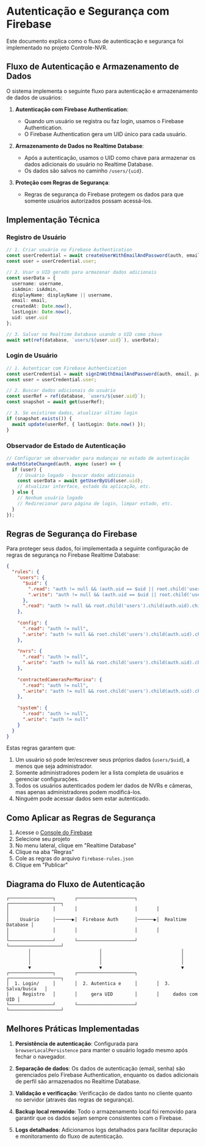 # Autenticação e Segurança com Firebase

Este documento explica como o fluxo de autenticação e segurança foi implementado no projeto Controle-NVR.

## Fluxo de Autenticação e Armazenamento de Dados

O sistema implementa o seguinte fluxo para autenticação e armazenamento de dados de usuários:

1. **Autenticação com Firebase Authentication**:
   - Quando um usuário se registra ou faz login, usamos o Firebase Authentication.
   - O Firebase Authentication gera um UID único para cada usuário.

2. **Armazenamento de Dados no Realtime Database**:
   - Após a autenticação, usamos o UID como chave para armazenar os dados adicionais do usuário no Realtime Database.
   - Os dados são salvos no caminho `/users/{uid}`.

3. **Proteção com Regras de Segurança**:
   - Regras de segurança do Firebase protegem os dados para que somente usuários autorizados possam acessá-los.

## Implementação Técnica

### Registro de Usuário

```typescript
// 1. Criar usuário no Firebase Authentication
const userCredential = await createUserWithEmailAndPassword(auth, email, password);
const user = userCredential.user;

// 2. Usar o UID gerado para armazenar dados adicionais
const userData = {
  username: username,
  isAdmin: isAdmin,
  displayName: displayName || username,
  email: email,
  createdAt: Date.now(),
  lastLogin: Date.now(),
  uid: user.uid
};

// 3. Salvar no Realtime Database usando o UID como chave
await set(ref(database, `users/${user.uid}`), userData);
```

### Login de Usuário

```typescript
// 1. Autenticar com Firebase Authentication
const userCredential = await signInWithEmailAndPassword(auth, email, password);
const user = userCredential.user;

// 2. Buscar dados adicionais do usuário
const userRef = ref(database, `users/${user.uid}`);
const snapshot = await get(userRef);

// 3. Se existirem dados, atualizar último login
if (snapshot.exists()) {
  await update(userRef, { lastLogin: Date.now() });
}
```

### Observador de Estado de Autenticação

```typescript
// Configurar um observador para mudanças no estado de autenticação
onAuthStateChanged(auth, async (user) => {
  if (user) {
    // Usuário logado - buscar dados adicionais
    const userData = await getUserByUid(user.uid);
    // Atualizar interface, estado da aplicação, etc.
  } else {
    // Nenhum usuário logado
    // Redirecionar para página de login, limpar estado, etc.
  }
});
```

## Regras de Segurança do Firebase

Para proteger seus dados, foi implementada a seguinte configuração de regras de segurança no Firebase Realtime Database:

```json
{
  "rules": {
    "users": {
      "$uid": {
        ".read": "auth != null && (auth.uid == $uid || root.child('users').child(auth.uid).child('isAdmin').val() == true)",
        ".write": "auth != null && (auth.uid == $uid || root.child('users').child(auth.uid).child('isAdmin').val() == true)"
      },
      ".read": "auth != null && root.child('users').child(auth.uid).child('isAdmin').val() == true"
    },
    
    "config": {
      ".read": "auth != null",
      ".write": "auth != null && root.child('users').child(auth.uid).child('isAdmin').val() == true"
    },
    
    "nvrs": {
      ".read": "auth != null",
      ".write": "auth != null && root.child('users').child(auth.uid).child('isAdmin').val() == true"
    },
    
    "contractedCamerasPerMarina": {
      ".read": "auth != null",
      ".write": "auth != null && root.child('users').child(auth.uid).child('isAdmin').val() == true"
    },
    
    "system": {
      ".read": "auth != null",
      ".write": "auth != null"
    }
  }
}
```

Estas regras garantem que:

1. Um usuário só pode ler/escrever seus próprios dados (`users/$uid`), a menos que seja administrador.
2. Somente administradores podem ler a lista completa de usuários e gerenciar configurações.
3. Todos os usuários autenticados podem ler dados de NVRs e câmeras, mas apenas administradores podem modificá-los.
4. Ninguém pode acessar dados sem estar autenticado.

## Como Aplicar as Regras de Segurança

1. Acesse o [Console do Firebase](https://console.firebase.google.com/)
2. Selecione seu projeto
3. No menu lateral, clique em "Realtime Database"
4. Clique na aba "Regras"
5. Cole as regras do arquivo `firebase-rules.json`
6. Clique em "Publicar"

## Diagrama do Fluxo de Autenticação

```
┌────────────────┐       ┌─────────────────────┐       ┌───────────────────┐
│                │       │                     │       │                   │
│    Usuário     │──────▶│  Firebase Auth      │──────▶│  Realtime Database │
│                │       │                     │       │                   │
└────────────────┘       └─────────────────────┘       └───────────────────┘
        │                         │                             │
        │                         │                             │
        │                         │                             │
        ▼                         ▼                             ▼
┌────────────────┐       ┌─────────────────────┐       ┌───────────────────┐
│  1. Login/     │       │  2. Autentica e     │       │  3. Salva/busca   │
│     Registro   │       │     gera UID        │       │     dados com UID │
└────────────────┘       └─────────────────────┘       └───────────────────┘
```

## Melhores Práticas Implementadas

1. **Persistência de autenticação**: Configurada para `browserLocalPersistence` para manter o usuário logado mesmo após fechar o navegador.

2. **Separação de dados**: Os dados de autenticação (email, senha) são gerenciados pelo Firebase Authentication, enquanto os dados adicionais de perfil são armazenados no Realtime Database.

3. **Validação e verificação**: Verificação de dados tanto no cliente quanto no servidor (através das regras de segurança).

4. **Backup local removido**: Todo o armazenamento local foi removido para garantir que os dados sejam sempre consistentes com o Firebase.

5. **Logs detalhados**: Adicionamos logs detalhados para facilitar depuração e monitoramento do fluxo de autenticação. 